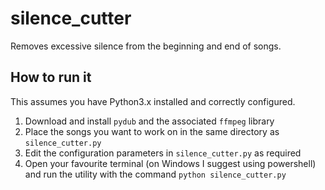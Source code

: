 # silence_cutter
Removes excessive silence from the beginning and end of songs. 

## How to run it
This assumes you have Python3.x installed and correctly configured.

1. Download and install `pydub` and the associated `ffmpeg` library
2. Place the songs you want to work on in the same directory as `silence_cutter.py`
3. Edit the configuration parameters in `silence_cutter.py` as required
4. Open your favourite terminal (on Windows I suggest using powershell) and run the utility with the command `python silence_cutter.py`
